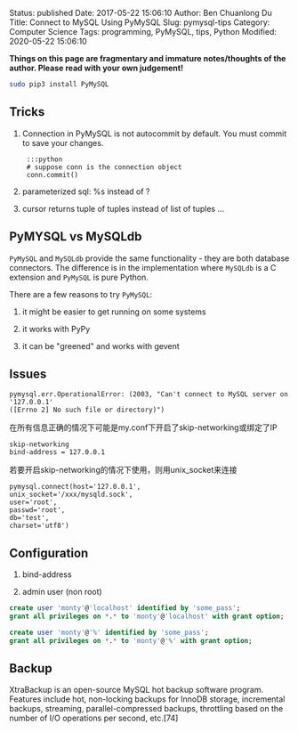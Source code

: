 Status: published
Date: 2017-05-22 15:06:10
Author: Ben Chuanlong Du
Title: Connect to MySQL Using PyMySQL
Slug: pymysql-tips
Category: Computer Science
Tags: programming, PyMySQL, tips, Python
Modified: 2020-05-22 15:06:10

**Things on this page are fragmentary and immature notes/thoughts of the author. Please read with your own judgement!**



```sh
sudo pip3 install PyMySQL
```

## Tricks

1. Connection in PyMySQL is not autocommit by default. 
    You must commit to save your changes.

        :::python
        # suppose conn is the connection object
        conn.commit()

2. parameterized sql: %s instead of ?

3. cursor returns tuple of tuples instead of list of tuples ...


## PyMYSQL vs MySQLdb

`PyMySQL` and `MySQLdb` provide the same functionality - 
they are both database connectors. 
The difference is in the implementation where `MySQLdb` is a C extension and `PyMySQL` is pure Python.

There are a few reasons to try `PyMySQL`:

1. it might be easier to get running on some systems

2. it works with PyPy

3. it can be "greened" and works with gevent


## Issues

    pymysql.err.OperationalError: (2003, "Can't connect to MySQL server on '127.0.0.1' 
    ([Errno 2] No such file or directory)")

在所有信息正确的情况下可能是my.conf下开启了skip-networking或绑定了IP

    skip-networking
    bind-address = 127.0.0.1

若要开启skip-networking的情况下使用，则用unix_socket来连接

    pymysql.connect(host='127.0.0.1',
    unix_socket='/xxx/mysqld.sock',
    user='root',
    passwd='root',
    db='test',
    charset='utf8')

## Configuration

1. bind-address

2. admin user (non root)

```SQL
create user 'monty'@'localhost' identified by 'some_pass';
grant all privileges on *.* to 'monty'@'localhost' with grant option;
```

```SQL
create user 'monty'@'%' identified by 'some_pass';
grant all privileges on *.* to 'monty'@'%' with grant option;
```

## Backup

XtraBackup is an open-source MySQL hot backup software program. 
Features include hot, non-locking backups for InnoDB storage, incremental backups, streaming, parallel-compressed backups, 
throttling based on the number of I/O operations per second, etc.[74]

